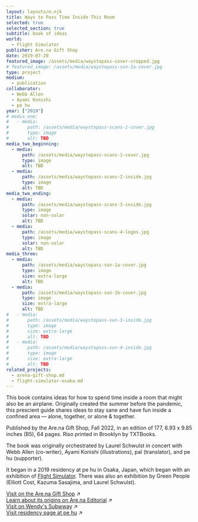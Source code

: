 ```yaml
---
layout: layouts/e.njk
title: Ways to Pass Time Inside This Room
selected: true
selected_section: true
subtitle: book of ideas
world:
  - Flight Simulator
publisher: Are.na Gift Shop
date: 2019-07-28
featured_image: /assets/media/waystopass-cover-cropped.jpg
# featured_image: /assets/media/waystopass-sun-1a-cover.jpg
type: project
medium:
  - publication
collaborator:
  - Webb Allen
  - Ayami Konishi
  - pe hu
year: ["2019"]
# media_one:
#   - media:
#       path: /assets/media/waystopass-scans-1-cover.jpg
#       type: image
#       alt: TBD
media_two_beginning:
  - media:
      path: /assets/media/waystopass-scans-1-cover.jpg
      type: image
      alt: TBD
  - media:
      path: /assets/media/waystopass-scans-2-inside.jpg
      type: image
      alt: TBD
media_two_ending:
  - media:
      path: /assets/media/waystopass-scans-3-inside.jpg
      type: image
      solar: non-solar
      alt: TBD
  - media:
      path: /assets/media/waystopass-scans-4-logos.jpg
      type: image
      solar: non-solar
      alt: TBD
media_three:
  - media:
      path: /assets/media/waystopass-sun-1a-cover.jpg
      type: image
      size: extra-large
      alt: TBD
  - media:
      path: /assets/media/waystopass-sun-1b-cover.jpg
      type: image
      size: extra-large
      alt: TBD
#   - media:
#       path: /assets/media/waystopass-sun-3-inside.jpg
#       type: image
#       size: extra-large
#       alt: TBD
#   - media:
#       path: /assets/media/waystopass-sun-4-inside.jpg
#       type: image
#       size: extra-large
#       alt: TBD
related_projects:
  - arena-gift-shop.md
  - flight-simulator-osaka.md
---
```


This book contains ideas for how to spend time inside a room that might also be an airplane. Originally created the summer before the pandemic, this prescient guide shares ideas to stay sane and have fun inside a confined area — alone, together, or alone & together.

Published by the Are.na Gift Shop, Fall 2022, in an edition of 177, 6.93 x 9.85 inches (B5), 64 pages. Riso printed in Brooklyn by TXTBooks.

The book was originally orchestrated by Laurel Schwulst in concert with Webb Allen (co-writer), Ayami Konishi (illustrations), pal (translator), and pe hu (supporter).

It began in a 2019 residency at pe hu in Osaka, Japan, which began with an exhibition of [Flight Simulator](/medium/world/flight-simulator). There was also an exhibition by Green People (Elliott Cost, Kazuma Sasajima, and Laurel Schwulst).

[Visit on the Are.na Gift Shop](https://store.are.na/products/ways-to-pass-time-inside-this-room) ↗<br>
[Learn about its origins on Are.na Editorial](https://www.are.na/editorial/gift-shop-talk) ↗<br>
[Visit on Wendy's Subwway](https://libby.ecuad.ca/publishingthepresent/catalog/ways-to-pass-time-inside-this-room-%e3%81%93%e3%81%ae%e9%83%a8%e5%b1%8b%e3%81%a7%e3%81%ae-%e6%99%82%e9%96%93%e3%81%ae%e3%81%a4%e3%81%b6%e3%81%97%e6%96%b9/) ↗<br>
[Visit residency page at pe hu](https://vg.pe.hu/2f/greenpeople.html) ↗
